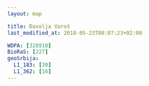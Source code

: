 ```yaml
---
layout: map

title: Đavolja Varoš
last_modified_at: 2018-05-23T08:07:23+02:00

WDPA: [328910]
BioRaS: [227]
geoSrbija:
  L1_183: [30]
  L1_362: [16]
---
```

